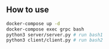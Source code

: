 ## How to use
```sh
docker-compose up -d
docker-compose exec grpc bash
python3 server/server.py # run bash1
python3 client/client.py # run bash2
```